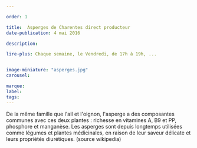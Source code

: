 ```yaml
---

order: 1

title:  Asperges de Charentes direct producteur
date-publication: 4 mai 2016

description: 

lire-plus: Chaque semaine, le Vendredi, de 17h à 19h, ...


image-miniature: "asperges.jpg"
carousel: 

marque:
label: 
tags: 
---
```


<!--fin-excerpt-->
<!-- ******************************** -->
<!-- **** début contenu détaillé **** -->

De la même famille que l'ail et l'oignon, l'asperge a des composantes communes avec ces deux plantes : richesse en vitamines A, B9 et PP, phosphore et manganèse.
Les asperges sont depuis longtemps utilisées comme légumes et plantes médicinales, en raison de leur saveur délicate et leurs propriétés diurétiques. 
(source wikipedia)

<!-- **** fin contenu détaillé **** -->
<!-- ****************************** -->




